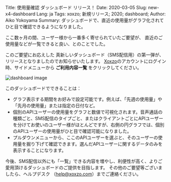 Title: 使用量確認 ダッシュボード リリース！
Date: 2020-03-05
Slug: new-x4-dashboard
Lang: ja
Tags: xoxzo; 新規リリース; 2020; dashboard;
Author: Aiko Yokoyama
Summary: ダッシュボードで、直近の使用量がグラフ化されてひと目で確認できるようになりました。


ここ数ヶ月の間、ユーザー様から一番多く寄せられていたご要望が、
直近のご使用量などが一覧できると良い、とのことでした。

このご要望にお応えした 真新しいダッシュボード（SMS配信用）の第一弾が、リリースとなりましたのでお知らせいたします。
[Xoxzo](https://www.xoxzo.com/ja/)のアカウントにログイン時、サイドメニューから **ご利用内容一覧** をクリックしてください。

![dashboard image](/images/dashboard-ja.jpg)

このダッシュボードでできることは：

- グラフ表示する期間をお好みで設定可能です。例えば、「先週の使用量」や「先月の使用量」または指定の日付など。
- 個別のAPIユーザーの使用量をグラフと数値で可視化されます。音声通話の種類ごと、SMS配信のタイプごと、またはクライアントごとにAPIユーザーを分けてお使いのユーザー様がほとんどですが、右側の円グラフでは、個別のAPIユーザーの使用量がひと目で確認可能になりました。
- プルダウンメニューから、ここのAPIユーザーを選ぶと、そのユーザーの使用量を掘り下げて確認できます。選んだAPIユーザーに関するデータのみを表示することになります。

今後、SMS配信以外にも「一覧」できる内容を増やし、利便性が高く、よりご愛用頂けるダッシュボードのご提供を目指します。
その他のご要望等ございましたら、ヘルプデスク （help@xoxzo.com）までご連絡ください。
